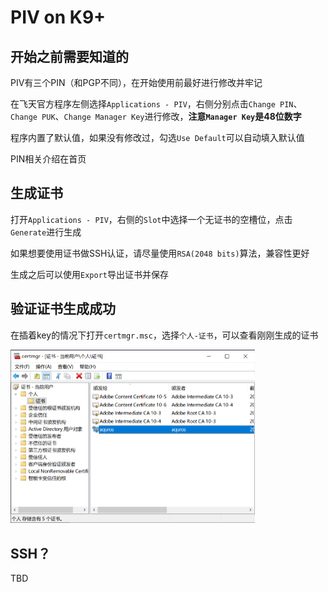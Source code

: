 # PIV on K9+

## 开始之前需要知道的

PIV有三个PIN（和PGP不同），在开始使用前最好进行修改并牢记

在飞天官方程序左侧选择`Applications - PIV`，右侧分别点击`Change PIN`、`Change PUK`、`Change Manager Key`进行修改，**注意`Manager Key`是48位数字**

程序内置了默认值，如果没有修改过，勾选`Use Default`可以自动填入默认值

PIN相关介绍在首页

## 生成证书

打开`Applications - PIV`，右侧的`Slot`中选择一个无证书的空槽位，点击`Generate`进行生成

如果想要使用证书做SSH认证，请尽量使用`RSA(2048 bits)`算法，兼容性更好

生成之后可以使用`Export`导出证书并保存

## 验证证书生成成功

在插着key的情况下打开`certmgr.msc`，选择`个人-证书`，可以查看刚刚生成的证书

<img src="image-20211023195727296.png" alt="image-20211023195727296" style="zoom:50%;" />

## SSH？

TBD